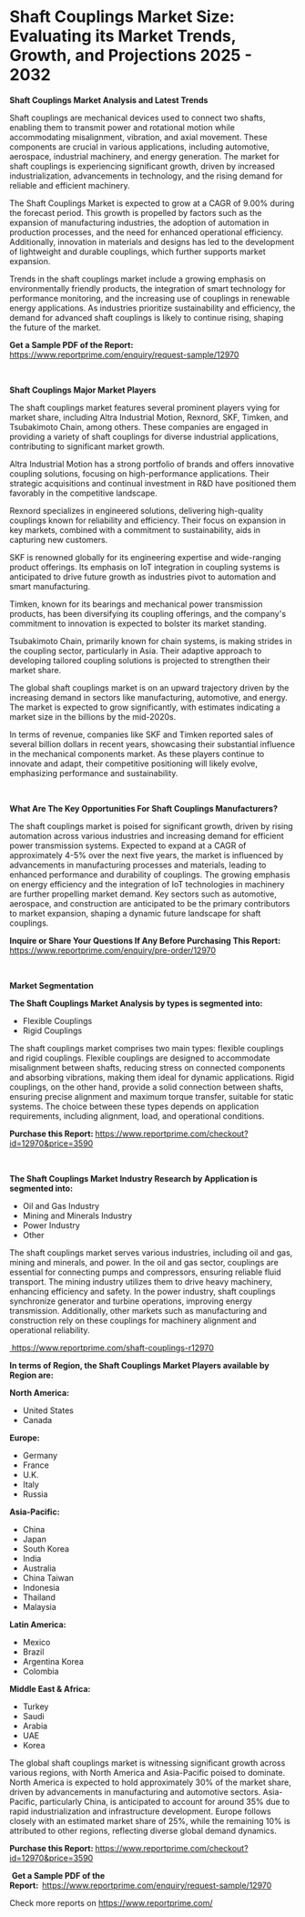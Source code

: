 <p><h1>Shaft Couplings Market Size: Evaluating its Market Trends, Growth, and Projections 2025 - 2032</h1></p><p><strong>Shaft Couplings Market Analysis and Latest Trends</strong></p>
<p><p>Shaft couplings are mechanical devices used to connect two shafts, enabling them to transmit power and rotational motion while accommodating misalignment, vibration, and axial movement. These components are crucial in various applications, including automotive, aerospace, industrial machinery, and energy generation. The market for shaft couplings is experiencing significant growth, driven by increased industrialization, advancements in technology, and the rising demand for reliable and efficient machinery.</p><p>The Shaft Couplings Market is expected to grow at a CAGR of 9.00% during the forecast period. This growth is propelled by factors such as the expansion of manufacturing industries, the adoption of automation in production processes, and the need for enhanced operational efficiency. Additionally, innovation in materials and designs has led to the development of lightweight and durable couplings, which further supports market expansion.</p><p>Trends in the shaft couplings market include a growing emphasis on environmentally friendly products, the integration of smart technology for performance monitoring, and the increasing use of couplings in renewable energy applications. As industries prioritize sustainability and efficiency, the demand for advanced shaft couplings is likely to continue rising, shaping the future of the market.</p></p>
<p><strong>Get a Sample PDF of the Report:&nbsp;</strong> <a href="https://www.reportprime.com/enquiry/request-sample/12970?utm_campaign=3164&utm_medium=2&utm_source=Github&utm_content=ia&utm_term=19032025&utm_id=shaft-couplings">https://www.reportprime.com/enquiry/request-sample/12970</a></p>
<p>&nbsp;</p>
<p><strong>Shaft Couplings Major Market Players</strong></p>
<p><p>The shaft couplings market features several prominent players vying for market share, including Altra Industrial Motion, Rexnord, SKF, Timken, and Tsubakimoto Chain, among others. These companies are engaged in providing a variety of shaft couplings for diverse industrial applications, contributing to significant market growth.</p><p>Altra Industrial Motion has a strong portfolio of brands and offers innovative coupling solutions, focusing on high-performance applications. Their strategic acquisitions and continual investment in R&D have positioned them favorably in the competitive landscape.</p><p>Rexnord specializes in engineered solutions, delivering high-quality couplings known for reliability and efficiency. Their focus on expansion in key markets, combined with a commitment to sustainability, aids in capturing new customers.</p><p>SKF is renowned globally for its engineering expertise and wide-ranging product offerings. Its emphasis on IoT integration in coupling systems is anticipated to drive future growth as industries pivot to automation and smart manufacturing.</p><p>Timken, known for its bearings and mechanical power transmission products, has been diversifying its coupling offerings, and the company's commitment to innovation is expected to bolster its market standing.</p><p>Tsubakimoto Chain, primarily known for chain systems, is making strides in the coupling sector, particularly in Asia. Their adaptive approach to developing tailored coupling solutions is projected to strengthen their market share.</p><p>The global shaft couplings market is on an upward trajectory driven by the increasing demand in sectors like manufacturing, automotive, and energy. The market is expected to grow significantly, with estimates indicating a market size in the billions by the mid-2020s.</p><p>In terms of revenue, companies like SKF and Timken reported sales of several billion dollars in recent years, showcasing their substantial influence in the mechanical components market. As these players continue to innovate and adapt, their competitive positioning will likely evolve, emphasizing performance and sustainability.</p></p>
<p>&nbsp;</p>
<p><strong>What Are The Key Opportunities For Shaft Couplings Manufacturers?</strong></p>
<p><p>The shaft couplings market is poised for significant growth, driven by rising automation across various industries and increasing demand for efficient power transmission systems. Expected to expand at a CAGR of approximately 4-5% over the next five years, the market is influenced by advancements in manufacturing processes and materials, leading to enhanced performance and durability of couplings. The growing emphasis on energy efficiency and the integration of IoT technologies in machinery are further propelling market demand. Key sectors such as automotive, aerospace, and construction are anticipated to be the primary contributors to market expansion, shaping a dynamic future landscape for shaft couplings.</p></p>
<p><strong>Inquire or Share Your Questions If Any Before Purchasing This Report:</strong> <a href="https://www.reportprime.com/enquiry/pre-order/12970?utm_campaign=3164&utm_medium=2&utm_source=Github&utm_content=ia&utm_term=19032025&utm_id=shaft-couplings">https://www.reportprime.com/enquiry/pre-order/12970</a></p>
<p>&nbsp;</p>
<p><strong>Market Segmentation</strong></p>
<p><strong>The Shaft Couplings Market Analysis by types is segmented into:</strong></p>
<p><ul><li>Flexible Couplings</li><li>Rigid Couplings</li></ul></p>
<p><p>The shaft couplings market comprises two main types: flexible couplings and rigid couplings. Flexible couplings are designed to accommodate misalignment between shafts, reducing stress on connected components and absorbing vibrations, making them ideal for dynamic applications. Rigid couplings, on the other hand, provide a solid connection between shafts, ensuring precise alignment and maximum torque transfer, suitable for static systems. The choice between these types depends on application requirements, including alignment, load, and operational conditions.</p></p>
<p><strong>Purchase this Report:&nbsp;</strong><a href="https://www.reportprime.com/checkout?id=12970&price=3590&utm_campaign=3164&utm_medium=2&utm_source=Github&utm_content=ia&utm_term=19032025&utm_id=shaft-couplings">https://www.reportprime.com/checkout?id=12970&price=3590</a></p>
<p>&nbsp;</p>
<p><strong>The Shaft Couplings Market Industry Research by Application is segmented into:</strong></p>
<p><ul><li>Oil and Gas Industry</li><li>Mining and Minerals Industry</li><li>Power Industry</li><li>Other</li></ul></p>
<p><p>The shaft couplings market serves various industries, including oil and gas, mining and minerals, and power. In the oil and gas sector, couplings are essential for connecting pumps and compressors, ensuring reliable fluid transport. The mining industry utilizes them to drive heavy machinery, enhancing efficiency and safety. In the power industry, shaft couplings synchronize generator and turbine operations, improving energy transmission. Additionally, other markets such as manufacturing and construction rely on these couplings for machinery alignment and operational reliability.</p></p>
<p><a href="https://www.reportprime.com/shaft-couplings-r12970?utm_campaign=3164&utm_medium=2&utm_source=Github&utm_content=ia&utm_term=19032025&utm_id=shaft-couplings">&nbsp;https://www.reportprime.com/shaft-couplings-r12970</a></p>
<p><strong>In terms of Region, the Shaft Couplings Market Players available by Region are:</strong></p>
<p>
    <p> <strong> North America: </strong>
        <ul>
            <li>United States</li>
            <li>Canada</li>
        </ul>
        </p> 
    <p> <strong> Europe: </strong>
        <ul>
            <li>Germany</li>
            <li>France</li>
            <li>U.K.</li>
            <li>Italy</li>
            <li>Russia</li>
        </ul>
        </p> 
    <p> <strong> Asia-Pacific: </strong>
        <ul>
            <li>China</li>
            <li>Japan</li>
            <li>South Korea</li>
            <li>India</li>
            <li>Australia</li>
            <li>China Taiwan</li>
            <li>Indonesia</li>
            <li>Thailand</li>
            <li>Malaysia</li>
        </ul>
        </p> 
    <p> <strong> Latin America: </strong>
        <ul>
            <li>Mexico</li>
            <li>Brazil</li>
            <li>Argentina Korea</li>
            <li>Colombia</li>
        </ul>
        </p> 
    <p> <strong> Middle East & Africa: </strong>
        <ul>
            <li>Turkey</li>
            <li>Saudi</li>
            <li>Arabia</li>
            <li>UAE</li>
            <li>Korea</li>
        </ul>
    </p>
    </p>
<p><p>The global shaft couplings market is witnessing significant growth across various regions, with North America and Asia-Pacific poised to dominate. North America is expected to hold approximately 30% of the market share, driven by advancements in manufacturing and automotive sectors. Asia-Pacific, particularly China, is anticipated to account for around 35% due to rapid industrialization and infrastructure development. Europe follows closely with an estimated market share of 25%, while the remaining 10% is attributed to other regions, reflecting diverse global demand dynamics.</p></p>
<p><strong>Purchase this Report: </strong><a href="https://www.reportprime.com/checkout?id=12970&price=3590&utm_campaign=3164&utm_medium=2&utm_source=Github&utm_content=ia&utm_term=19032025&utm_id=shaft-couplings">https://www.reportprime.com/checkout?id=12970&price=3590</a></p>
<p>&nbsp;<strong>Get a Sample PDF of the Report:&nbsp;&nbsp;</strong><a href="https://www.reportprime.com/enquiry/request-sample/12970?utm_campaign=3164&utm_medium=2&utm_source=Github&utm_content=ia&utm_term=19032025&utm_id=shaft-couplings">https://www.reportprime.com/enquiry/request-sample/12970</a></p>
<p><strong></strong></p>
<p>Check more reports on <a href="https://www.reportprime.com/?utm_campaign=3164&utm_medium=2&utm_source=Github&utm_content=ia&utm_term=19032025&utm_id=shaft-couplings">https://www.reportprime.com/</a></p>